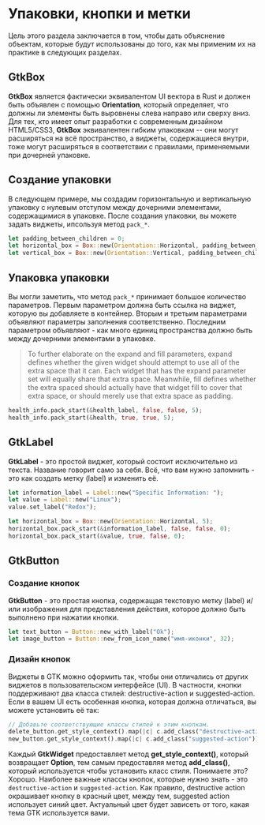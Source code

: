 # Упаковки, кнопки и метки

Цель этого раздела заключается в том, чтобы дать объяснение объектам, которые будут использованы до того, как мы применим их на практике в следующих разделах.

## GtkBox

**GtkBox** является фактически эквивалентом UI вектора в Rust и должен быть объявлен с помощью **Orientation**, который определяет, что должны ли элементы быть выровнены слева направо или сверху вниз. Для тех, кто имеет опыт разработки с современным дизайном HTML5/CSS3, **GtkBox** эквивалентен гибким упаковкам -- они могут расширяться на всё пространство, а виджеты, содержащиеся внутри, тоже могут расширяться в соответствии с правилами, применяемыми при дочерней упаковке.

## Создание упаковки

В следующем примере, мы создадим горизонтальную и вертикальную упаковку с нулевым отступом между дочерними элементами, содержащимися в упаковке. После создания упаковки, вы можете задать виджеты, ипсользуя метод `pack_*`.

```rust
let padding_between_children = 0;
let horizontal_box = Box::new(Orientation::Horizontal, padding_between_children);
let vertical_box = Box::new(Orientation::Vertical, padding_between_children);
```

## Упаковка упаковки

Вы могли заметить, что метод `pack_*` принимает большое количество параметров. Первым параметром должна быть ссылка на виджет, которую вы добавляете в контейнер. Вторым и третьим параметрами объявляют параметры заполнения соответственно. Последним параметром объявляют - как много единиц пространства должно быть между дочерними элементами в упаковке.

> To further elaborate on the expand and fill parameters, expand defines whether the
> given widget should attempt to use all of the extra space that it can. Each widget that has
> the expand parameter set will equally share that extra space. Meanwhile, fill defines whether
> the extra spaced should actually have that widget fill to cover that extra space, or should
> merely use that extra space as padding.

```rust
health_info.pack_start(&health_label, false, false, 5);
health_info.pack_start(&health, true, true, 5);
```


## GtkLabel

**GtkLabel** - это простой виджет, который состоит исключительно из текста. Название говорит само за себя. Всё, что вам нужно запомнить - это как создать метку (label) и изменить её.

```rust
let information_label = Label::new("Specific Information: ");
let value = Label::new("Linux");
value.set_label("Redox");

let horizontal_box = Box::new(Orientation::Horizontal, 5);
horizontal_box.pack_start(&information_label, false, false, 0);
horizontal_box.pack_start(&value, true, false, 0);
```

## GtkButton

### Создание кнопок

**GtkButton** - это простая кнопка, содержащая текстовую метку (label) и/или изображения для представления действия, которое должно быть выполнено при нажатии кнопки.

```rust
let text_button = Button::new_with_label("Ok");
let image_button = Button::new_from_icon_name("имя-иконки", 32);
```

### Дизайн кнопок

Виджеты в GTK можно оформить так, чтобы они отличались от других виджетов в пользовательском интерфейсе (UI). В частности, кнопки поддерживают два класса стилей: destructive-action и suggested-action. Если в вашем UI есть особенная кнопка, которая должна отличаться, вы можете установить её так:

```rust
// Добавьте соответствующие классы стилей к этим кнопкам.
delete_button.get_style_context().map(|c| c.add_class("destructive-action"));
new_button.get_style_context().map(|c| c.add_class("suggested-action"));
```

Каждый **GtkWidget** предоставляет метод **get_style_context()**, который возвращает
**Option<StyleContext>**, тем самым предоставляя метод **add_class()**, который используется чтобы установить класс стиля. Понимаете это? Хорошо. Наиболее важные классы кнопок, которые нужно знать - это `destructive-action` и `suggested-action`. Как правило, destructive action окрашивает кнопку в красный цвет, между тем, suggested action использует синий цвет. Актуальный цвет будет зависеть от того, какая тема GTK используется вами.

